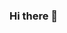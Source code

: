 ### Hi there 👋

<!--
**KeeseRex/KeeseRex** is a ✨ _special_ ✨ repository because its `README.md` (this file) appears on your GitHub profile.

Here are some ideas to get you started:

- 🔭 I’m currently working on ...  my life
- 🌱 I’m currently learning ...  JS, Ubuntu and using GitHub
- 👯 I’m looking to collaborate on ... some tasty jams
- 🤔 I’m looking for help with ... pretty much everything
- 💬 Ask me about ... anything, I'll see what I got
- 📫 How to reach me: ... well, that is a different matter entirely
- 😄 Pronouns: ... He/Him
- ⚡ Fun fact: ... have 4 cats and played bass for 22 years
-->
